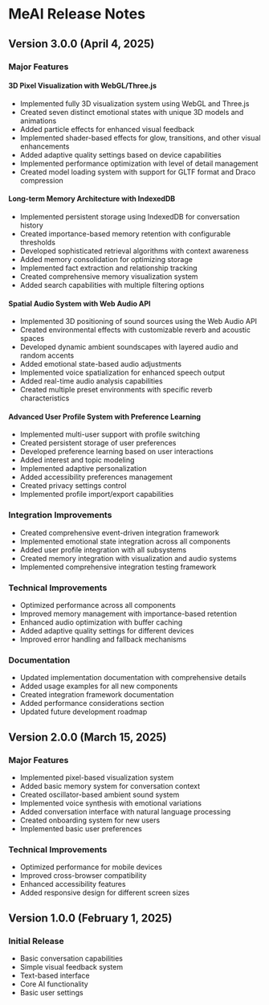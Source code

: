 # MeAI Release Notes

## Version 3.0.0 (April 4, 2025)

### Major Features

#### 3D Pixel Visualization with WebGL/Three.js
- Implemented fully 3D visualization system using WebGL and Three.js
- Created seven distinct emotional states with unique 3D models and animations
- Added particle effects for enhanced visual feedback
- Implemented shader-based effects for glow, transitions, and other visual enhancements
- Added adaptive quality settings based on device capabilities
- Implemented performance optimization with level of detail management
- Created model loading system with support for GLTF format and Draco compression

#### Long-term Memory Architecture with IndexedDB
- Implemented persistent storage using IndexedDB for conversation history
- Created importance-based memory retention with configurable thresholds
- Developed sophisticated retrieval algorithms with context awareness
- Added memory consolidation for optimizing storage
- Implemented fact extraction and relationship tracking
- Created comprehensive memory visualization system
- Added search capabilities with multiple filtering options

#### Spatial Audio System with Web Audio API
- Implemented 3D positioning of sound sources using the Web Audio API
- Created environmental effects with customizable reverb and acoustic spaces
- Developed dynamic ambient soundscapes with layered audio and random accents
- Added emotional state-based audio adjustments
- Implemented voice spatialization for enhanced speech output
- Added real-time audio analysis capabilities
- Created multiple preset environments with specific reverb characteristics

#### Advanced User Profile System with Preference Learning
- Implemented multi-user support with profile switching
- Created persistent storage of user preferences
- Developed preference learning based on user interactions
- Added interest and topic modeling
- Implemented adaptive personalization
- Added accessibility preferences management
- Created privacy settings control
- Implemented profile import/export capabilities

### Integration Improvements
- Created comprehensive event-driven integration framework
- Implemented emotional state integration across all components
- Added user profile integration with all subsystems
- Created memory integration with visualization and audio systems
- Implemented comprehensive integration testing framework

### Technical Improvements
- Optimized performance across all components
- Improved memory management with importance-based retention
- Enhanced audio optimization with buffer caching
- Added adaptive quality settings for different devices
- Improved error handling and fallback mechanisms

### Documentation
- Updated implementation documentation with comprehensive details
- Added usage examples for all new components
- Created integration framework documentation
- Added performance considerations section
- Updated future development roadmap

## Version 2.0.0 (March 15, 2025)

### Major Features
- Implemented pixel-based visualization system
- Added basic memory system for conversation context
- Created oscillator-based ambient sound system
- Implemented voice synthesis with emotional variations
- Added conversation interface with natural language processing
- Created onboarding system for new users
- Implemented basic user preferences

### Technical Improvements
- Optimized performance for mobile devices
- Improved cross-browser compatibility
- Enhanced accessibility features
- Added responsive design for different screen sizes

## Version 1.0.0 (February 1, 2025)

### Initial Release
- Basic conversation capabilities
- Simple visual feedback system
- Text-based interface
- Core AI functionality
- Basic user settings
